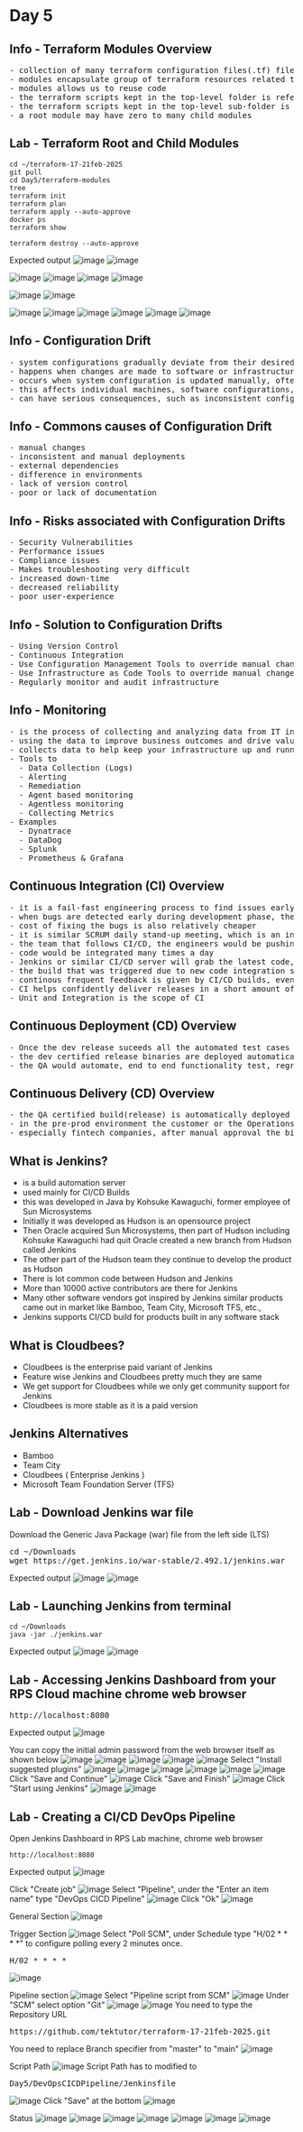 # Day 5

## Info - Terraform Modules Overview
<pre>
- collection of many terraform configuration files(.tf) files in a dedicated directory
- modules encapsulate group of terraform resources related to a single infrastructure/task
- modules allows us to reuse code
- the terraform scripts kept in the top-level folder is referred as root module
- the terraform scripts kept in the top-level sub-folder is referred as child module
- a root module may have zero to many child modules
</pre>

## Lab - Terraform Root and Child Modules
```
cd ~/terraform-17-21feb-2025
git pull
cd Day5/terraform-modules
tree
terraform init
terraform plan
terraform apply --auto-approve
docker ps
terraform show

terraform destroy --auto-approve
```

Expected output
![image](https://github.com/user-attachments/assets/3bfe367c-3e5e-4a2a-a24e-cb821c70f8ec)
![image](https://github.com/user-attachments/assets/04636db8-6024-4dad-be85-141a8e7820a9)

![image](https://github.com/user-attachments/assets/63850d97-5964-4a13-aa55-2cdb7355b181)
![image](https://github.com/user-attachments/assets/550ed964-2115-42e4-858c-d7a1351ff6c8)
![image](https://github.com/user-attachments/assets/290fdd0b-6e47-4a27-930d-ce6502b1e680)
![image](https://github.com/user-attachments/assets/5daf9085-e563-41b3-b118-3b14b0414fa0)

![image](https://github.com/user-attachments/assets/2bb9a9b8-b705-4781-b0bb-7855ca3e0ae0)
![image](https://github.com/user-attachments/assets/49729673-d5cc-4624-b454-c0d90f554ae1)

![image](https://github.com/user-attachments/assets/b15db064-3d9f-4039-80ba-cbc961c0382a)
![image](https://github.com/user-attachments/assets/3eba987e-affd-439c-ac42-b8745fd0b04b)
![image](https://github.com/user-attachments/assets/735cc554-1b52-4f8e-83f4-38c621d0e960)
![image](https://github.com/user-attachments/assets/a867f354-8720-4547-b823-95017a23cef4)
![image](https://github.com/user-attachments/assets/93b91c00-af5c-4e40-8972-f3b21bed5152)
![image](https://github.com/user-attachments/assets/77b5f3c5-2191-4053-83d2-7af87cacd286)


## Info - Configuration Drift
<pre>
- system configurations gradually deviate from their desired or documented state 
- happens when changes are made to software or infrastructure settings over time without a proper change management process
- occurs when system configuration is updated manually, often without governance 
- this affects individual machines, software configurations, clusters, or entire IT systems. 
- can have serious consequences, such as inconsistent configurations that cause unpredictable system behavior and increased difficulty in troubleshooting issues
</pre>

## Info - Commons causes of Configuration Drift
<pre>
- manual changes
- inconsistent and manual deployments
- external dependencies
- difference in environments
- lack of version control
- poor or lack of documentation
</pre>

## Info - Risks associated with Configuration Drifts
<pre>
- Security Vulnerabilities
- Performance issues
- Compliance issues
- Makes troubleshooting very difficult
- increased down-time
- decreased reliability
- poor user-experience
</pre>

## Info - Solution to Configuration Drifts
<pre>
- Using Version Control
- Continuous Integration
- Use Configuration Management Tools to override manual changes in continuous fashion
- Use Infrastructure as Code Tools to override manual changes
- Regularly monitor and audit infrastructure
</pre>

## Info - Monitoring
<pre>
- is the process of collecting and analyzing data from IT infrastructure, system and processes
- using the data to improve business outcomes and drive value to the organization
- collects data to help keep your infrastructure up and running without any downtime
- Tools to
  - Data Collection (Logs)
  - Alerting
  - Remediation
  - Agent based monitoring
  - Agentless monitoring
  - Collecting Metrics
- Examples
  - Dynatrace
  - DataDog
  - Splunk
  - Prometheus & Grafana
</pre>

## Continuous Integration (CI) Overview
<pre>
- it is a fail-fast engineering process to find issues early 
- when bugs are detected early during development phase, they are easy to fix
- cost of fixing the bugs is also relatively cheaper
- it is similar SCRUM daily stand-up meeting, which is an inspect and adapt meeting
- the team that follows CI/CD, the engineers would be pushing code to version control several times a day
- code would be integrated many times a day
- Jenkins or similar CI/CD server will grab the latest code, they trigger a build, as part of the build, automated test cases would be executed to verify if the new code is as expected, if the new code is breaking any existing functionality.
- the build that was triggered due to new code integration succeeds, it means no functionality is broken, everything works as expected
- continous frequent feedback is given by CI/CD builds, eventually improving the code quaility and functional quality
- CI helps confidently deliver releases in a short amount of time
- Unit and Integration is the scope of CI
</pre>

## Continuous Deployment (CD) Overview
<pre>
- Once the dev release suceeds all the automated test cases added by dev team, it is automatically promoted for QA testing
- the dev certified release binaries are deployed automatically to QA environment for further automated QA testing
- the QA would automate, end to end functionality test, regression test, smoke test, performance test, stress test, component/API test, etc
</pre>

## Continuous Delivery (CD) Overview
<pre>
- the QA certified build(release) is automatically deployed into production or pre-prod environment
- in the pre-prod environment the customer or the Operations team would verify if the new release is working as expected
- especially fintech companies, after manual approval the binaries could go live in production environment
</pre>

## What is Jenkins?
- is a build automation server
- used mainly for CI/CD Builds
- this was developed in Java by Kohsuke Kawaguchi, former employee of Sun Microsystems
- Initially it was developed as Hudson is an opensource project
- Then Oracle acquired Sun Microsystems, then part of Hudson including Kohsuke Kawaguchi had quit Oracle
  created a new branch from Hudson called Jenkins
- The other part of the Hudson team they continue to develop the product as Hudson
- There is lot common code between Hudson and Jenkins
- More than 10000 active contributors are there for Jenkins
- Many other software vendors got inspired by Jenkins similar products came out in market like Bamboo, Team City, Microsoft TFS, etc.,
- Jenkins supports CI/CD build for products built in any software stack
  
## What is Cloudbees?
- Cloudbees is the enterprise paid variant of Jenkins
- Feature wise Jenkins and Cloudbees pretty much they are same
- We get support for Cloudbees while we only get community support for Jenkins
- Cloudbees is more stable as it is a paid version
  
## Jenkins Alternatives
- Bamboo
- Team City
- Cloudbees ( Enterprise Jenkins )
- Microsoft Team Foundation Server (TFS)

## Lab - Download Jenkins war file
Download the Generic Java Package (war) file from the left side (LTS)
<pre>
cd ~/Downloads
wget https://get.jenkins.io/war-stable/2.492.1/jenkins.war
</pre>

Expected output
![image](https://github.com/user-attachments/assets/066f4a54-d900-40fd-990d-584c96d0c1d9)
![image](https://github.com/user-attachments/assets/f37f88a3-2082-4d5a-8150-caaeb3e3b0aa)

## Lab - Launching Jenkins from terminal
```
cd ~/Downloads
java -jar ./jenkins.war
```

Expected output
![image](https://github.com/user-attachments/assets/f50e515b-7158-4c30-b576-32378d4522bc)
![image](https://github.com/user-attachments/assets/68a70a4d-568f-45dd-8d32-740320fa519c)

## Lab - Accessing Jenkins Dashboard from your RPS Cloud machine chrome web browser
<pre>
http://localhost:8080  
</pre>

Expected output
![image](https://github.com/user-attachments/assets/543fea33-0ac8-4e3c-817d-40bed8d816d3)

You can copy the initial admin password from the web browser itself as shown below
![image](https://github.com/user-attachments/assets/c3f6675f-2e1e-4e4a-abe4-76ead3154de9)
![image](https://github.com/user-attachments/assets/30b159db-900c-4790-83b8-734b19ed1ddb)
![image](https://github.com/user-attachments/assets/6b12456e-d842-4318-8e8e-729cd4b0035e)
![image](https://github.com/user-attachments/assets/55d0559a-2536-4e2d-8ad3-24771edd5d18)
![image](https://github.com/user-attachments/assets/ad95a77f-377e-4ee3-8b08-641611a943ad)
Select "Install suggested plugins"
![image](https://github.com/user-attachments/assets/7d786bdd-0082-412f-86f7-f228b33fd985)
![image](https://github.com/user-attachments/assets/d8773a01-d2f3-44b8-984c-8961dda0e131)
![image](https://github.com/user-attachments/assets/44b84d06-c58e-4c64-9f78-80117102199f)
![image](https://github.com/user-attachments/assets/115f9217-043b-41db-b824-24b9af753d66)
![image](https://github.com/user-attachments/assets/08430ce7-bf31-4a5a-8c69-511414e49eec)
![image](https://github.com/user-attachments/assets/025f0fb4-d48b-4829-aac6-723bf2171c3d)
Click "Save and Continue"
![image](https://github.com/user-attachments/assets/78b2f63e-98a2-4e55-b043-6921efc60571)
Click "Save and Finish"
![image](https://github.com/user-attachments/assets/b976ee8d-672a-47e3-9f30-873456c757e1)
Click "Start using Jenkins"
![image](https://github.com/user-attachments/assets/55d7757d-aead-45ca-8d2c-ef98e582b263)
![image](https://github.com/user-attachments/assets/78cd113d-9ecb-44a0-8e4b-67b86178ca37)
                                                            
## Lab - Creating a CI/CD DevOps Pipeline

Open Jenkins Dashboard in RPS Lab machine, chrome web browser
```
http://localhost:8080
```
Expected output
![image](https://github.com/user-attachments/assets/6fc5913b-3d17-480d-8f4a-741042319019)

Click "Create job"
![image](https://github.com/user-attachments/assets/d100ba90-8c24-4809-8883-374e52d496b7)
Select "Pipeline", under the "Enter an item name" type "DevOps CICD Pipeline"
![image](https://github.com/user-attachments/assets/21d58d32-5964-43a8-87a7-33f1b6ea601c)
Click "Ok"
![image](https://github.com/user-attachments/assets/939b442c-b793-47a7-b42e-f174e8f9c861)

General Section
![image](https://github.com/user-attachments/assets/54d633c0-8722-4b8b-9be5-ae99d6a4b015)

Trigger Section
![image](https://github.com/user-attachments/assets/088ebc3d-4ad5-4675-9e26-41a1bdeaded0)
Select "Poll SCM", under Schedule type "H/02 * * * *" to configure polling every 2 minutes once.
<pre>
H/02 * * * *  
</pre>
![image](https://github.com/user-attachments/assets/15cd722e-b8a8-4073-92a2-8bf794543d62)


Pipeline section
![image](https://github.com/user-attachments/assets/7b81f0fe-ee3d-43af-8635-9713c77502ba)
Select "Pipeline script from SCM"
![image](https://github.com/user-attachments/assets/08b749dc-2754-4291-adbe-ffcbd45c2ca1)
Under "SCM" select option "Git"
![image](https://github.com/user-attachments/assets/9d13a5c8-a734-4a9b-a171-6c36211ed17f)
![image](https://github.com/user-attachments/assets/3d33cfc4-d3c9-4978-ad60-dd3c68074ccd)
You need to type the Repository URL
<pre>
https://github.com/tektutor/terraform-17-21feb-2025.git  
</pre>

You need to replace Branch specifier from "master" to "main"
![image](https://github.com/user-attachments/assets/4b43799c-c660-4578-9269-a55b9ad1e4cb)

Script Path
![image](https://github.com/user-attachments/assets/edcc63ef-c609-4910-b5ab-be928c2afb71)
Script Path has to modified to 
<pre>
Day5/DevOpsCICDPipeline/Jenkinsfile  
</pre>
![image](https://github.com/user-attachments/assets/63414dfb-aab5-4c3a-ab52-66fb71fa79e1)
Click "Save" at the bottom
![image](https://github.com/user-attachments/assets/d45fa93b-ed20-48b0-90de-716667bdc783)

Status
![image](https://github.com/user-attachments/assets/854db6de-05a7-4d73-8e33-1327f7a87d18)
![image](https://github.com/user-attachments/assets/afbf186e-fa8e-4cab-a933-f6c97893621b)
![image](https://github.com/user-attachments/assets/30c359d8-0516-427e-82e4-66e7d3ad6a3e)
![image](https://github.com/user-attachments/assets/5f1ce0ec-4800-417e-9628-6eff098f2e3f)
![image](https://github.com/user-attachments/assets/b91e1d36-51cc-4765-9e8b-5bf8d4622a47)
![image](https://github.com/user-attachments/assets/ec43469d-c6a8-4b08-a265-c78ce11fca74)
![image](https://github.com/user-attachments/assets/7f790928-1c40-4695-b3f3-bc95c139f1b7)
